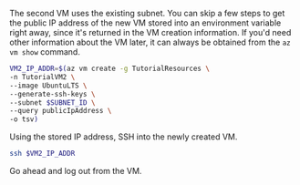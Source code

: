 The second VM uses the existing subnet. You can skip a few steps to get the public IP address of the new VM stored into an environment variable right away, since it's returned in the VM creation information. If you'd need other information about the VM later, it can always be obtained from the `az vm show` command.

```bash
VM2_IP_ADDR=$(az vm create -g TutorialResources \
-n TutorialVM2 \
--image UbuntuLTS \
--generate-ssh-keys \
--subnet $SUBNET_ID \
--query publicIpAddress \
-o tsv)
```

Using the stored IP address, SSH into the newly created VM.

```bash
ssh $VM2_IP_ADDR
```

Go ahead and log out from the VM.
